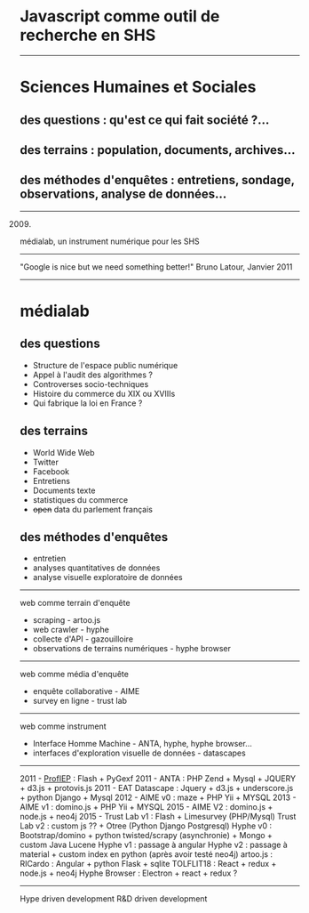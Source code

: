 


# Javascript comme outil de recherche en SHS

---

# Sciences Humaines et Sociales
## des questions : qu'est ce qui fait société ?...
## des terrains : population, documents, archives...
## des méthodes d'enquêtes : entretiens, sondage, observations, analyse de données...
---

2009.
médialab, un instrument numérique pour les SHS

---

"Google is nice but we need something better!"
Bruno Latour, Janvier 2011

---
# médialab
## des questions
- Structure de l'espace public numérique
- Appel à l'audit des algorithmes ?
- Controverses socio-techniques
- Histoire du commerce du XIX ou XVIIIs
- Qui fabrique la loi en France ? 

## des terrains
- World Wide Web
- Twitter
- Facebook
- Entretiens
- Documents texte
- statistiques du commerce
- ~~open~~ data du parlement français

## des méthodes d'enquêtes
- entretien
- analyses quantitatives de données
- analyse visuelle exploratoire de données

---

web comme terrain d'enquête
- scraping - artoo.js
- web crawler - hyphe
- collecte d'API - gazouilloire
- observations de terrains numériques - hyphe browser

---

web comme média d'enquête
- enquête collaborative - AIME
- survey en ligne - trust lab

---

web comme instrument
- Interface Homme Machine - ANTA, hyphe, hyphe browser...
- interfaces d'exploration visuelle de données - datascapes

---

2011 - [ProfIEP](jiminy.medialab.sciences-po.fr/labs/iep) : Flash + PyGexf
2011 - ANTA : PHP Zend + Mysql + JQUERY + d3.js + protovis.js
2011 - EAT Datascape : Jquery + d3.js + underscore.js + python Django + Mysql
2012 - AIME v0 : maze + PHP Yii + MYSQL 
2013 - AIME v1 : domino.js + PHP Yii + MYSQL 
2015 - AIME V2 : domino.js + node.js + neo4j
2015 - Trust Lab v1 : Flash + Limesurvey (PHP/Mysql)
Trust Lab v2 : custom js ?? + Otree (Python Django Postgresql)
Hyphe v0 :  Bootstrap/domino + python twisted/scrapy (asynchronie) + Mongo + custom Java Lucene 
Hyphe v1 : passage à angular
Hyphe v2 : passage à material + custom index en python (après avoir testé neo4j)
artoo.js :
RICardo : Angular + python Flask + sqlite
TOLFLIT18 : React + redux + node.js + neo4j
Hyphe Browser : Electron + react + redux ?

---

Hype driven development
R&D driven development
